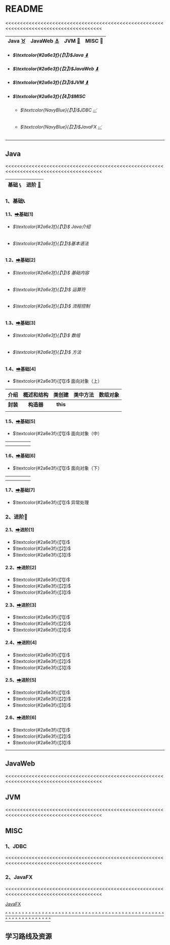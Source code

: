 # README

<a id="0"><<<<<<<<<<<<<<<<<<<<<<<<<<<<<<<<<<<<<<<<<<<<<<<<<<<<<<<<<<<<<<<<<<<<<<<<<<<<<<<<<<<<<<<</a>

| Java [:taurus:](#1) | JavaWeb [:anchor:](#2) | JVM [:first_quarter_moon_with_face:](#3) | MISC :facepunch: |
| :-----------------: | :--------------------: | :--------------------------------------: | :--------------: |

- ##### $\textcolor{#2a6e3f}{【1】}$**Java** [⬇](#1)

- ##### $\textcolor{#2a6e3f}{【2】}$JavaWeb  [⬇](#2)

- ##### $\textcolor{#2a6e3f}{【3】}$JVM  [⬇](#3)

- ##### $\textcolor{#2a6e3f}{【4】}$MISC
  
  - ###### $\textcolor{NavyBlue}{【1】}$JDBC  [✅](#4.1)
  
  - ###### $\textcolor{NavyBlue}{【2】}$JavaFX  [✅](#4.2)

---

## Java

<a id="1"><<<<<<<<<<<<<<<<<<<<<<<<<<<<<<<<<<<<<<<<<<<<<<<<<<<<<<<<<<<<<<<<<<<<<<<<<<<<<<<<<<<<<<<</a>

| 基础 [:telephone_receiver:](#1.1) | 进阶 [:ocean:](#1.2) |
| :-------------------------------: | :------------------: |

### 1、基础<a id="1.1">:telephone_receiver:</a>

#### 	1.1、[➡](./Java/basic/basic[1].md)基础[1]

- ###### $\textcolor{#2a6e3f}{【1】}$ Java介绍

- ###### $\textcolor{#2a6e3f}{【2】}$基本语法

#### 	1.2、[➡](./Java/basic/basic[2].md)基础[2]

- ###### $\textcolor{#2a6e3f}{【1】}$ 基础内容

- ###### $\textcolor{#2a6e3f}{【2】}$ 运算符

- ###### $\textcolor{#2a6e3f}{【3】}$ 流程控制

#### 	1.3、[➡](./Java/basic/basic[3].md)基础[3]

- ###### $\textcolor{#2a6e3f}{【1】}$ 数组

- ###### $\textcolor{#2a6e3f}{【2】}$ 方法

#### 	1.4、[➡](./Java/basic/basic[4].md)基础[4]

- $\textcolor{#2a6e3f}{【1】}$ 面向对象（上）

|   介绍   | 概述和结构 |  类创建  | 类中方法 | 数组对象 |
| :------: | :--------: | :------: | :------: | :------: |
| **封装** | **构造器** | **this** |          |          |
|          |            |          |          |          |

#### 	1.5、[➡](./Java/basic/basic[5].md)基础[5]

- $\textcolor{#2a6e3f}{【1】}$ 面向对象（中）

|     |     |     |     |     |
| --- | --- | --- | --- | --- |
|     |     |     |     |     |
|     |     |     |     |     |

#### 	1.6、[➡](./Java/basic/basic[6].md)基础[6]

- $\textcolor{#2a6e3f}{【1】}$ 面向对象（下）

|     |     |     |     |     |
| --- | --- | --- | --- | --- |
|     |     |     |     |     |
|     |     |     |     |     |

#### 	1.7、[➡](./Java/basic/basic[7].md)基础[7]

- $\textcolor{#2a6e3f}{【1】}$ 异常处理

### 2、进阶<a id="1.2">:ocean:</a>

#### 	2.1、[➡](./Java/advanced/advanced[1].md)进阶[1]

- $\textcolor{#2a6e3f}{【1】}$ 
- $\textcolor{#2a6e3f}{【2】}$ 
- $\textcolor{#2a6e3f}{【3】}$ 

#### 	2.2、[➡](./Java/advanced/advanced[1].md)进阶[2]

- $\textcolor{#2a6e3f}{【1】}$ 
- $\textcolor{#2a6e3f}{【2】}$ 
- $\textcolor{#2a6e3f}{【3】}$ 

#### 	2.3、[➡](./Java/advanced/advanced[1].md)进阶[3]

- $\textcolor{#2a6e3f}{【1】}$ 
- $\textcolor{#2a6e3f}{【2】}$ 
- $\textcolor{#2a6e3f}{【3】}$ 

#### 	2.4、[➡](./Java/advanced/advanced[1].md)进阶[4]

- $\textcolor{#2a6e3f}{【1】}$ 
- $\textcolor{#2a6e3f}{【2】}$ 
- $\textcolor{#2a6e3f}{【3】}$ 

#### 	2.5、[➡](./Java/advanced/advanced[1].md)进阶[5]

- $\textcolor{#2a6e3f}{【1】}$ 
- $\textcolor{#2a6e3f}{【2】}$ 
- $\textcolor{#2a6e3f}{【3】}$ 

#### 	2.6、[➡](./Java/advanced/advanced[1].md)进阶[6]

- $\textcolor{#2a6e3f}{【1】}$ 
- $\textcolor{#2a6e3f}{【2】}$ 
- $\textcolor{#2a6e3f}{【3】}$ 

---

## JavaWeb

<a id="2"><<<<<<<<<<<<<<<<<<<<<<<<<<<<<<<<<<<<<<<<<<<<<<<<<<<<<<<<<<<<<<<<<<<<<<<<<<<<<<<<<<<<<<<</a>

## JVM

<a id="3"><<<<<<<<<<<<<<<<<<<<<<<<<<<<<<<<<<<<<<<<<<<<<<<<<<<<<<<<<<<<<<<<<<<<<<<<<<<<<<<<<<<<<<<</a>

## MISC

### 1、JDBC

<a id="4.1"><<<<<<<<<<<<<<<<<<<<<<<<<<<<<<<<<<<<<<<<<<<<<<<<<<<<<<<<<<<<<<<<<<<<<<<<<<<<<<<<<<<<<<<</a>

### 2、JavaFX

<a id="4.2"><<<<<<<<<<<<<<<<<<<<<<<<<<<<<<<<<<<<<<<<<<<<<<<<<<<<<<<<<<<<<<<<<<<<<<<<<<<<<<<<<<<<<<<</a>

[JavaFX](./misc/JavaFX.md)

[^ ^ ^ ^ ^ ^ ^ ^ ^ ^ ^ ^ ^ ^ ^ ^ ^ ^ ^ ^ ^ ^ ^ ^ ^ ^ ^ ^ ^ ^ ^ ^ ^ ^ ^ ^ ^ ^ ^ ^ ^ ^ ^ ^ ^ ^ ^ ^ ^ ^ ^ ^ ^ ^ ^ ^ ^ ^ ^ ^ ^ ^ ](#0)

## 学习路线及资源

